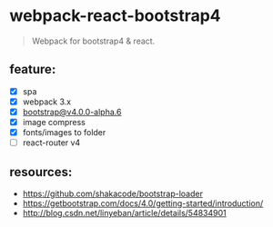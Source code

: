 # webpack-react-bootstrap4
> Webpack for bootstrap4 & react.

## feature:
+ [x] spa 
+ [x] webpack 3.x
+ [x] bootstrap@v4.0.0-alpha.6
+ [x] image compress
+ [x] fonts/images to folder
+ [ ] react-router v4

## resources:
+ https://github.com/shakacode/bootstrap-loader
+ https://getbootstrap.com/docs/4.0/getting-started/introduction/
+ http://blog.csdn.net/linyeban/article/details/54834901